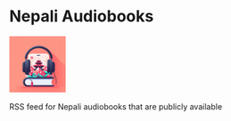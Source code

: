 # Nepali Audiobooks
<img src="./docs/nepali-audiobooks.jpg" width="20%">

RSS feed for Nepali audiobooks that are publicly available
